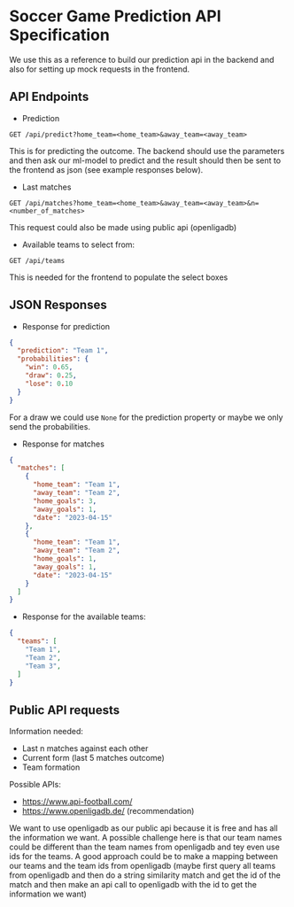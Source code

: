 # Soccer Game Prediction API Specification

We use this as a reference to build our prediction api in the backend and also for setting up mock requests in the frontend.

## API Endpoints

* Prediction
```
GET /api/predict?home_team=<home_team>&away_team=<away_team>
```

This is for predicting the outcome. The backend should use the parameters and then ask our ml-model to predict and the result should then be sent to the frontend as json (see example responses below).


* Last matches

```
GET /api/matches?home_team=<home_team>&away_team=<away_team>&n=<number_of_matches>
```

This request could also be made using public api (openligadb)

* Available teams to select from:

```
GET /api/teams
```

This is needed for the frontend to populate the select boxes


## JSON Responses

* Response for prediction
```json
{
  "prediction": "Team 1",
  "probabilities": {
    "win": 0.65,
    "draw": 0.25,
    "lose": 0.10
  }
}
```

For a draw we could use `None` for the prediction property or maybe we only send the probabilities.

* Response for matches

```json
{
  "matches": [
    {
      "home_team": "Team 1",
      "away_team": "Team 2",
      "home_goals": 3,
      "away_goals": 1,
      "date": "2023-04-15"
    },
    {
      "home_team": "Team 1",
      "away_team": "Team 2",
      "home_goals": 1,
      "away_goals": 1,
      "date": "2023-04-15"
    }
  ]
}
```

* Response for the available teams: 

```json
{
  "teams": [
    "Team 1",
    "Team 2",
    "Team 3",
  ]
}
```

## Public API requests

Information needed:
* Last n matches against each other
* Current form (last 5 matches outcome)
* Team formation

Possible APIs:
* https://www.api-football.com/
* https://www.openligadb.de/ (recommendation)

We want to use openligadb as our public api because it is free and has all the information we want. A possible challenge here is that our team names could be different than the team names from openligadb and tey even use ids for the teams. A good approach could be to make a mapping between our teams and the team ids from openligadb (maybe first query all teams from openligadb and then do a string similarity match and get the id of the match and then make an api call to openligadb with the id to get the information we want)

